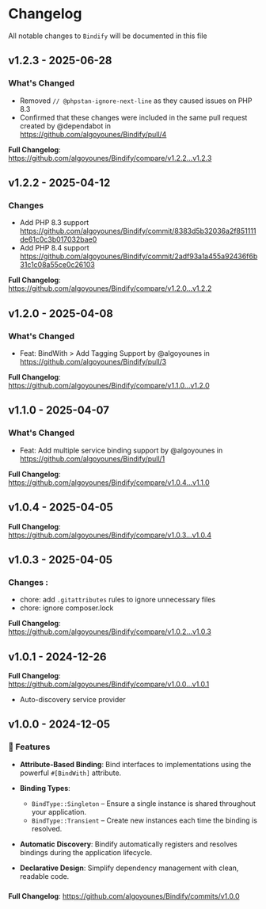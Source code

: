 # Changelog

All notable changes to `Bindify` will be documented in this file

## v1.2.3 - 2025-06-28

### What's Changed

* Removed `// @phpstan-ignore-next-line` as they caused issues on PHP 8.3
* Confirmed that these changes were included in the same pull request created by @dependabot in https://github.com/algoyounes/Bindify/pull/4

**Full Changelog**: https://github.com/algoyounes/Bindify/compare/v1.2.2...v1.2.3

## v1.2.2 - 2025-04-12

### Changes

* Add PHP 8.3 support https://github.com/algoyounes/Bindify/commit/8383d5b32036a2f851111de61c0c3b017032bae0
* Add PHP 8.4 support https://github.com/algoyounes/Bindify/commit/2adf93a1a455a92436f6b31c1c08a55ce0c26103

**Full Changelog**: https://github.com/algoyounes/Bindify/compare/v1.2.0...v1.2.2

## v1.2.0 - 2025-04-08

### What's Changed

* Feat: BindWith > Add Tagging Support by @algoyounes in https://github.com/algoyounes/Bindify/pull/3

**Full Changelog**: https://github.com/algoyounes/Bindify/compare/v1.1.0...v1.2.0

## v1.1.0 - 2025-04-07

### What's Changed

* Feat: Add multiple service binding support by @algoyounes in https://github.com/algoyounes/Bindify/pull/1

**Full Changelog**: https://github.com/algoyounes/Bindify/compare/v1.0.4...v1.1.0

## v1.0.4 - 2025-04-05

**Full Changelog**: https://github.com/algoyounes/Bindify/compare/v1.0.3...v1.0.4

## v1.0.3 - 2025-04-05

### Changes :

* chore: add `.gitattributes` rules to ignore unnecessary files
* chore: ignore composer.lock

**Full Changelog**: https://github.com/algoyounes/Bindify/compare/v1.0.2...v1.0.3

## v1.0.1 - 2024-12-26

**Full Changelog**: https://github.com/algoyounes/Bindify/compare/v1.0.0...v1.0.1

- Auto-discovery service provider

## v1.0.0 - 2024-12-05

### 🚀 Features

- **Attribute-Based Binding**: Bind interfaces to implementations using the powerful `#[BindWith]` attribute.
  
- **Binding Types**:
  
  - `BindType::Singleton` – Ensure a single instance is shared throughout your application.
  - `BindType::Transient` – Create new instances each time the binding is resolved.
  
- **Automatic Discovery**: Bindify automatically registers and resolves bindings during the application lifecycle.
  
- **Declarative Design**: Simplify dependency management with clean, readable code.
  

### 

**Full Changelog**: https://github.com/algoyounes/Bindify/commits/v1.0.0
